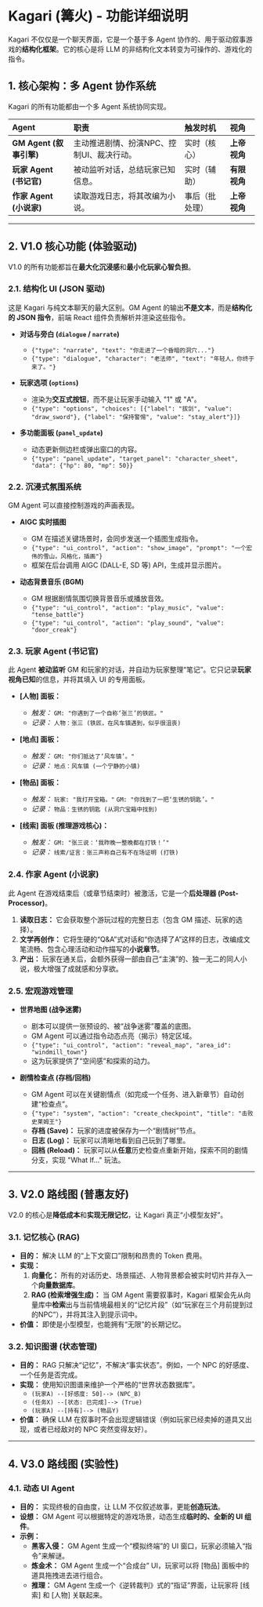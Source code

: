 # Kagari (篝火) - 功能详细说明

Kagari 不仅仅是一个聊天界面，它是一个基于多 Agent 协作的、用于驱动叙事游戏的**结构化框架**。它的核心是将 LLM 的非结构化文本转变为可操作的、游戏化的指令。

## 1. 核心架构：多 Agent 协作系统

Kagari 的所有功能都由一个多 Agent 系统协同实现。

| Agent | 职责 | 触发时机 | 视角 |
| :--- | :--- | :--- | :--- |
| **GM Agent (叙事引擎)** | 主动推进剧情、扮演NPC、控制UI、裁决行动。 | 实时（核心） | **上帝视角** |
| **玩家 Agent (书记官)** | 被动监听对话，总结玩家已知信息。 | 实时（辅助） | **有限视角** |
| **作家 Agent (小说家)** | 读取游戏日志，将其改编为小说。 | 事后（批处理） | **上帝视角** |

---

## 2. V1.0 核心功能 (体验驱动)

V1.0 的所有功能都旨在**最大化沉浸感**和**最小化玩家心智负担**。

### 2.1. 结构化 UI (JSON 驱动)

这是 Kagari 与纯文本聊天的最大区别。GM Agent 的输出**不是文本**，而是**结构化的 JSON 指令**，前端 React 组件负责解析并渲染这些指令。

* **对话与旁白 (`dialogue` / `narrate`)**
    * `{"type": "narrate", "text": "你走进了一个昏暗的洞穴..."}`
    * `{"type": "dialogue", "character": "老法师", "text": "年轻人，你终于来了。"}`

* **玩家选项 (`options`)**
    * 渲染为**交互式按钮**，而不是让玩家手动输入 "1" 或 "A"。
    * `{"type": "options", "choices": [{"label": "拔剑", "value": "draw_sword"}, {"label": "保持警惕", "value": "stay_alert"}]}`

* **多功能面板 (`panel_update`)**
    * 动态更新侧边栏或弹出窗口的内容。
    * `{"type": "panel_update", "target_panel": "character_sheet", "data": {"hp": 80, "mp": 50}}`

### 2.2. 沉浸式氛围系统

GM Agent 可以直接控制游戏的声画表现。

* **AIGC 实时插图**
    * GM 在描述关键场景时，会同步发送一个插图生成指令。
    * `{"type": "ui_control", "action": "show_image", "prompt": "一个宏伟的雪山，风格化，插画"}`
    * 框架在后台调用 AIGC (DALL-E, SD 等) API，生成并显示图片。

* **动态背景音乐 (BGM)**
    * GM 根据剧情氛围切换背景音乐或播放音效。
    * `{"type": "ui_control", "action": "play_music", "value": "tense_battle"}`
    * `{"type": "ui_control", "action": "play_sound", "value": "door_creak"}`

### 2.3. 玩家 Agent (书记官)

此 Agent **被动监听** GM 和玩家的对话，并自动为玩家整理“笔记”。它只记录**玩家视角已知**的信息，并将其填入 UI 的专用面板。

* **[人物] 面板：**
    * *触发：* `GM: "你遇到了一个自称‘张三’的铁匠。"`
    * *记录：* `人物：张三 (铁匠，在风车镇遇到，似乎很沮丧)`

* **[地点] 面板：**
    * *触发：* `GM: "你们抵达了‘风车镇’。"`
    * *记录：* `地点：风车镇 (一个宁静的小镇)`

* **[物品] 面板：**
    * *触发：* `玩家: "我打开宝箱。"` `GM: "你找到了一把‘生锈的钥匙’。"`
    * *记录：* `物品：生锈的钥匙 (从洞穴宝箱中找到)`

* **[线索] 面板 (推理游戏核心)：**
    * *触发：* `GM: "张三说：‘我昨晚一整晚都在打铁！’"`
    * *记录：* `线索/证言：张三声称自己有不在场证明 (打铁)`

### 2.4. 作家 Agent (小说家)

此 Agent 在游戏结束后（或章节结束时）被激活，它是一个**后处理器 (Post-Processor)**。

1.  **读取日志：** 它会获取整个游玩过程的完整日志（包含 GM 描述、玩家的选择）。
2.  **文学再创作：** 它将生硬的“Q&A”式对话和“你选择了A”这样的日志，改编成文笔流畅、包含心理活动和动作描写的**小说章节**。
3.  **产出：** 玩家在通关后，会额外获得一部由自己“主演”的、独一无二的同人小说，极大增强了成就感和分享欲。

### 2.5. 宏观游戏管理

* **世界地图 (战争迷雾)**
    * 剧本可以提供一张预设的、被“战争迷雾”覆盖的底图。
    * GM Agent 可以通过指令动态点亮（揭示）特定区域。
    * `{"type": "ui_control", "action": "reveal_map", "area_id": "windmill_town"}`
    * 这为玩家提供了“空间感”和探索的动力。

* **剧情检查点 (存档/回档)**
    * GM Agent 可以在关键剧情点（如完成一个任务、进入新章节）自动创建“检查点”。
    * `{"type": "system", "action": "create_checkpoint", "title": "击败史莱姆王"}`
    * **存档 (Save)：** 玩家的进度被保存为一个“剧情树”节点。
    * **日志 (Log)：** 玩家可以清晰地看到自己玩到了哪里。
    * **回档 (Reload)：** 玩家可以从**任意**历史检查点重新开始，探索不同的剧情分支，实现 "What If..." 玩法。

---

## 3. V2.0 路线图 (普惠友好)

V2.0 的核心是**降低成本**和**实现无限记忆**，让 Kagari 真正“小模型友好”。

### 3.1. 记忆核心 (RAG)

* **目的：** 解决 LLM 的“上下文窗口”限制和昂贵的 Token 费用。
* **实现：**
    1.  **向量化：** 所有的对话历史、场景描述、人物背景都会被实时切片并存入一个**向量数据库**。
    2.  **RAG (检索增强生成)：** 当 GM Agent 需要叙事时，Kagari 框架会先从向量库中**检索**出与当前情境最相关的“记忆片段”（如“玩家在三个月前提到过的NPC”），并将其注入到提示词中。
* **价值：** 即使是小型模型，也能拥有“无限”的长期记忆。

### 3.2. 知识图谱 (状态管理)

* **目的：** RAG 只解决“记忆”，不解决“事实状态”。例如，一个 NPC 的好感度、一个任务是否完成。
* **实现：** 使用知识图谱来维护一个严格的“世界状态数据库”。
    * `(玩家A) --[好感度: 50]--> (NPC_B)`
    * `(任务X) --[状态: 已完成]--> (True)`
    * `(玩家A) --[持有]--> (物品Y)`
* **价值：** 确保 LLM 在叙事时不会出现逻辑错误（例如玩家已经卖掉的道具又出现，或者已经敌对的 NPC 突然变得友好）。

---

## 4. V3.0 路线图 (实验性)

### 4.1. 动态 UI Agent

* **目的：** 实现终极的自由度，让 LLM 不仅叙述故事，更能**创造玩法**。
* **设想：** GM Agent 可以根据特定的游戏场景，动态生成**临时的、全新的 UI 组件**。
* **示例：**
    * **黑客入侵：** GM Agent 生成一个“模拟终端”的 UI 窗口，玩家必须输入“指令”来解谜。
    * **炼金术：** GM Agent 生成一个“合成台” UI，玩家可以将 [物品] 面板中的道具拖拽进去进行组合。
    * **推理：** GM Agent 生成一个《逆转裁判》式的“指证”界面，让玩家将 [线索] 和 [人物] 关联起来。